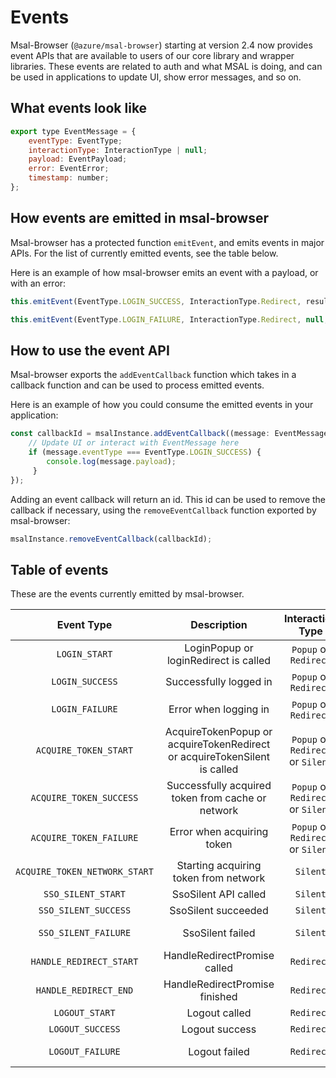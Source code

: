 # Events

Msal-Browser (`@azure/msal-browser`) starting at version 2.4 now provides event APIs that are available to users of our core library and wrapper libraries. These events are related to auth and what MSAL is doing, and can be used in applications to update UI, show error messages, and so on.

## What events look like
```javascript
export type EventMessage = {
    eventType: EventType;
    interactionType: InteractionType | null;
    payload: EventPayload;
    error: EventError;
    timestamp: number;
};
```

## How events are emitted in msal-browser
Msal-browser has a protected function `emitEvent`, and emits events in major APIs. For the list of currently emitted events, see the table below.

Here is an example of how msal-browser emits an event with a payload, or with an error:

```javascript
this.emitEvent(EventType.LOGIN_SUCCESS, InteractionType.Redirect, result);

this.emitEvent(EventType.LOGIN_FAILURE, InteractionType.Redirect, null, e);
```

## How to use the event API
Msal-browser exports the `addEventCallback` function which takes in a callback function and can be used to process emitted events. 

Here is an example of how you could consume the emitted events in your application:
```javascript
const callbackId = msalInstance.addEventCallback((message: EventMessage) => {
    // Update UI or interact with EventMessage here
    if (message.eventType === EventType.LOGIN_SUCCESS) {
        console.log(message.payload);
     }
});
```
Adding an event callback will return an id. This id can be used to remove the callback if necessary, using the `removeEventCallback` function exported by msal-browser:

```javascript
msalInstance.removeEventCallback(callbackId);
```

## Table of events
These are the events currently emitted by msal-browser.

| Event Type                    | Description                                                                | Interaction Type                 | Payload                                         | Error              |
|:-----------------------------:|:--------------------------------------------------------------------------:|:--------------------------------:|:-----------------------------------------------:|:------------------:|
| `LOGIN_START`                 | LoginPopup or loginRedirect is called                                      | `Popup` or `Redirect`            | PopupRequest or RedirectRequest                 |                    |
| `LOGIN_SUCCESS`               | Successfully logged in                                                     | `Popup` or `Redirect`            | AuthenticationResult                            |                    |
| `LOGIN_FAILURE`               | Error when logging in                                                      | `Popup` or `Redirect`            |                                                 | AuthError or Error |
| `ACQUIRE_TOKEN_START`         | AcquireTokenPopup or acquireTokenRedirect or acquireTokenSilent is called  | `Popup` or `Redirect` or `Silent`| PopupRequest or RedirectRequest or SilentRequest|                    |
| `ACQUIRE_TOKEN_SUCCESS`       | Successfully acquired token from cache or network                          | `Popup` or `Redirect` or `Silent`| AuthenticationResult                            |                    |
| `ACQUIRE_TOKEN_FAILURE`       | Error when acquiring token                                                 | `Popup` or `Redirect` or `Silent`|                                                 | AuthError or Error |
| `ACQUIRE_TOKEN_NETWORK_START` | Starting acquiring token from network                                      | `Silent`                         |                                                 |                    |
| `SSO_SILENT_START`            | SsoSilent API called                                                       | `Silent`                         | SsoSilentRequest                                |                    |
| `SSO_SILENT_SUCCESS`          | SsoSilent succeeded                                                        | `Silent`                         | AuthenticationResult                            |                    |
| `SSO_SILENT_FAILURE`          | SsoSilent failed                                                           | `Silent`                         |                                                 | AuthError or Error |
| `HANDLE_REDIRECT_START`       | HandleRedirectPromise called                                               | `Redirect`                       |                                                 |                    |
| `HANDLE_REDIRECT_END`         | HandleRedirectPromise finished                                             | `Redirect` |                                                 |                    |
| `LOGOUT_START`                | Logout called                                                              | `Redirect`                       | EndSessionRequest                               |                    |
| `LOGOUT_SUCCESS`              | Logout success                                                             | `Redirect`                       | EndSessionRequest                               |                    |
| `LOGOUT_FAILURE`              | Logout failed                                                              | `Redirect`                       |                                                 | AuthError or Error |
